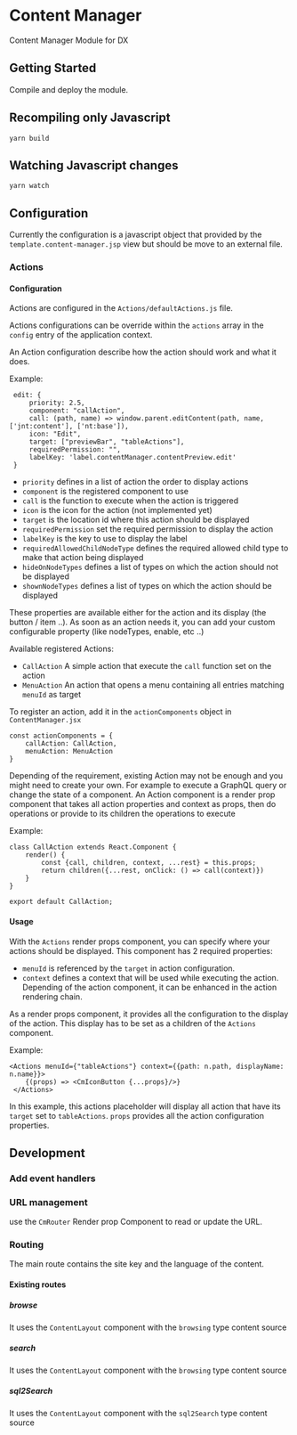 # Content Manager

Content Manager Module for DX

## Getting Started

Compile and deploy the module. 

## Recompiling only Javascript

    yarn build

## Watching Javascript changes

    yarn watch

## Configuration

Currently the configuration is a javascript object that provided by the `template.content-manager.jsp` view but 
should be move to an external file.

### Actions

#### Configuration
Actions are configured in the `Actions/defaultActions.js` file.

Actions configurations can be override within the `actions` array in the `config` entry of the application context.

An Action configuration describe how the action should work and what it does.

Example:

     edit: {
         priority: 2.5,
         component: "callAction",
         call: (path, name) => window.parent.editContent(path, name, ['jnt:content'], ['nt:base']),
         icon: "Edit",
         target: ["previewBar", "tableActions"],
         requiredPermission: "",
         labelKey: 'label.contentManager.contentPreview.edit'
     }

- `priority` defines in a list of action the order to display actions
- `component` is the registered component to use  
- `call` is the function to execute when the action is triggered 
- `icon` is the icon for the action (not implemented yet)
- `target` is the location id where this action should be displayed
- `requiredPermission` set the required permission to display the action   
- `labelKey` is the key to use to display the label
- `requiredAllowedChildNodeType` defines the required allowed child type to make that action being displayed
- `hideOnNodeTypes` defines a list of types on which the action should not be displayed
- `shownNodeTypes` defines a list of types on which the action should be displayed

These properties are available either for the action and its display (the button / item ..). As soon as an 
action needs it, you can add your custom configurable property (like nodeTypes, enable, etc ..)
    
Available registered Actions:
- `CallAction` A simple action that execute the `call` function set on the action
- `MenuAction` An action that opens a menu containing all entries matching `menuId` as target

To register an action, add it in the `actionComponents` object in `ContentManager.jsx`
    
    const actionComponents = {
        callAction: CallAction,
        menuAction: MenuAction
    }
Depending of the requirement, existing Action may not be enough and you might need to create your own. For example
to execute a GraphQL query or change the state of a component. 
An Action component is a render prop component that takes all action properties and context as props, then do operations
 or provide to its children the operations to execute
 
Example:

    class CallAction extends React.Component {    
        render() {
            const {call, children, context, ...rest} = this.props;
            return children({...rest, onClick: () => call(context)})
        }
    }
    
    export default CallAction; 
#### Usage
With the `Actions` render props component, you can specify where your actions should be displayed.
This component has 2 required properties:
- `menuId` is referenced by the `target` in action configuration.
- `context` defines a context that will be used while executing the action. Depending of the action component, 
it can be enhanced in the action rendering chain. 
   
As a render props component, it provides all the configuration to the display of the action. This display has to be
set as a children of the `Actions` component.

Example:

    <Actions menuId={"tableActions"} context={{path: n.path, displayName: n.name}}>
        {(props) => <CmIconButton {...props}/>}
     </Actions>

In this example, this actions placeholder will display all action that have its `target` set to `tableActions`. 
`props` provides all the action configuration properties.
## Development

### Add event handlers 

### URL management

use the `CmRouter` Render prop Component to read or update the URL.

### Routing

The main route contains the site key and the language of the content.

#### Existing routes

##### browse

It uses the `ContentLayout` component with the `browsing` type content source

##### search

It uses the `ContentLayout` component with the `browsing` type content source

##### sql2Search

It uses the `ContentLayout` component with the `sql2Search` type content source